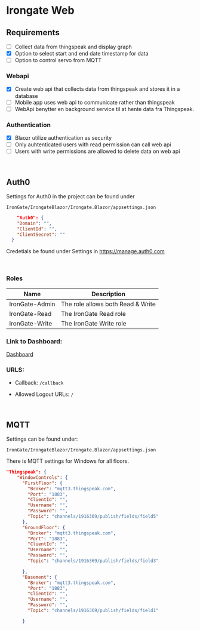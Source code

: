 # Irongate Web

## Requirements
- [ ] Collect data from thingspeak and display graph
- [X] Option to select start and end date timestamp for data
- [ ] Option to control servo from MQTT
### Webapi
- [X] Create web api that collects data from thingspeak and stores it in a database
- [ ] Mobile app uses web api to communicate rather than thingspeak
- [ ] WebApi benytter en background service til at hente data fra Thingspeak.

### Authentication
- [X] Blaozr utilize authentication as security
- [ ] Only auhtenticated users with read permission can call web api
- [ ] Users with write permissions are allowed to delete data on web api

<br>

## Auth0  

Settings for Auth0 in the project can be found under 

```
IronGate/IrongateBlazor/Irongate.Blazor/appsettings.json
```

```json
    "Auth0": {
    "Domain": "",
    "ClientId": "",
    "ClientSecret": ""
  }
```
Credetials be found under Settings in https://manage.auth0.com 

<br>

###  Roles 
|Name | Description|
|-----|------------|
|IronGate-Admin| The role allows both Read & Write|
|IronGate-Read| The IronGate Read role|
|IronGate-Write| The IronGate Write role|


### Link to Dashboard:

[Dashboard](https://manage.auth0.com/dashboard/eu/iron-gate/applications)

### URLS:

- Callback: ``` /callback ```

- Allowed Logout URLs: ```/```

<br>

## MQTT 

Settings can be found under:

```
IronGate/IrongateBlazor/Irongate.Blazor/appsettings.json
```

There is MQTT settings for Windows for all floors.
```json
"Thingspeak": {
    "WindowControls": {
      "FirstFloor": {
        "Broker": "mqtt3.thingspeak.com",
        "Port": "1883",
        "ClientId": "",
        "Username": "",
        "Password": "",
        "Topic": "channels/1916369/publish/fields/field5"
      },
      "GroundFloor": {
        "Broker": "mqtt3.thingspeak.com",
        "Port": "1883",
        "ClientId": "",
        "Username": "",
        "Password": "",
        "Topic": "channels/1916369/publish/fields/field3"

      },
      "Basement": {
        "Broker": "mqtt3.thingspeak.com",
        "Port": "1883",
        "ClientId": "",
        "Username": "",
        "Password": "",
        "Topic": "channels/1916369/publish/fields/field1"

      }

```

